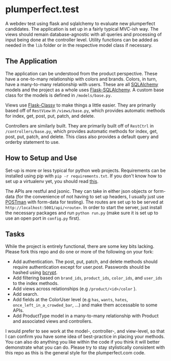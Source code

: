 plumperfect.test
================

A webdev test using flask and sqlalchemy to evaluate new plumperfect candidates.  The application is set up in a fairly typical MVC-ish way.  The views should remain database-agnostic with all queries and processing of input being done at the controller level.  Utility functions can be added as needed in the `lib` folder or in the respective model class if necessary.

The Application
---------------

The application can be understood from the product perspective.  These have a one-to-many relationship with colors and brands.  Colors, in turn, have a many-to-many relationship with users.  These are all [SQLAlchemy](http://www.sqlalchemy.org/) models and the project as a whole uses [Flask-SQLAlchemy](http://pythonhosted.org/Flask-SQLAlchemy/).  A custom base class for the models is defined in `/models/base.py`.

Views use [Flask-Classy](http://pythonhosted.org/Flask-Classy/) to make things a little easier.  They are primarily based off of `RestView` in `/views/base.py`, which provides automatic methods for index, get, post, put, patch, and delete.

Controllers are similarly built.  They are primarily built off of `RestCtrl` in `/controllers/base.py`, which provides automatic methods for index, get, post, put, patch, and delete.  This class also provides a default query and orderby statement to use.

How to Setup and Use
--------------------

Set-up is more or less typical for python web projects.  Requirements can be installed using pip with `pip -r requirements.txt`.  If you don't know how to set up a virtualenv yet, you should read [this](http://www.virtualenv.org/en/latest/).

The APIs are restful and jsonic.  They can take in either json objects or form-data (for the convenience of not having to set up headers, I usually just use [POSTman](https://chrome.google.com/webstore/detail/postman-rest-client/fdmmgilgnpjigdojojpjoooidkmcomcm?hl=en) with form-data for testing).  The routes are set up to be served at `http://localhost:5001/api/<route>`.  In order to start the server, just install the necessary packages and run `python run.py` (make sure it is set up to use an open port in `config.py` first).

Tasks
-----

While the project is entirely functional, there are some key bits lacking.  Please fork this repo and do one or more of the following on your fork:

- Add authentication.  The post, put, patch, and delete methods should require authentication except for user.post.  Passwords should be hashed using [bcrypt](https://code.google.com/p/py-bcrypt/).
- Add filtering based on `brand_ids`, `product_ids`, `color_ids`, and `user_ids` to the index methods.
- Add views across relationships (e.g `/product/<id>/color` ).
- Add search.
- Add fields at the ColorUser level (e.g `has`, `wants`, `hates`, `once_left_in_a_crowded_bar`, ...) and make them accessable to some APIs.
- Add ProductType model in a many-to-many relationship with Product and associated views and controllers.

I would prefer to see work at the model-, controller-, and view-level, so that I can confirm you have some idea of best-practice in placing your methods.  You can also do anything you like within the code if you think it will better demonstrate what you can do.  Please try to stay stylistically consistent with this repo as this is the general style for the plumperfect.com code.
